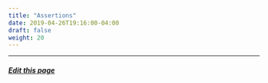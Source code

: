 ```yaml
---
title: "Assertions"
date: 2019-04-26T19:16:00-04:00
draft: false
weight: 20
---
```




---
##### [Edit this page](https://github.com/belbio/bel_lang_ws/edit/master/content/language/assertions.md)
